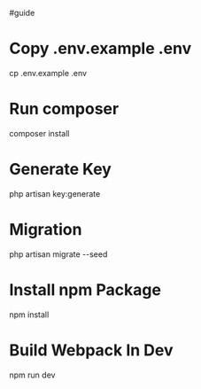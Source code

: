 #guide

# Copy .env.example .env
cp .env.example .env

# Run composer
composer install

# Generate Key
php artisan key:generate

# Migration
php artisan migrate --seed

# Install npm Package
npm install

# Build Webpack In Dev
npm run dev
